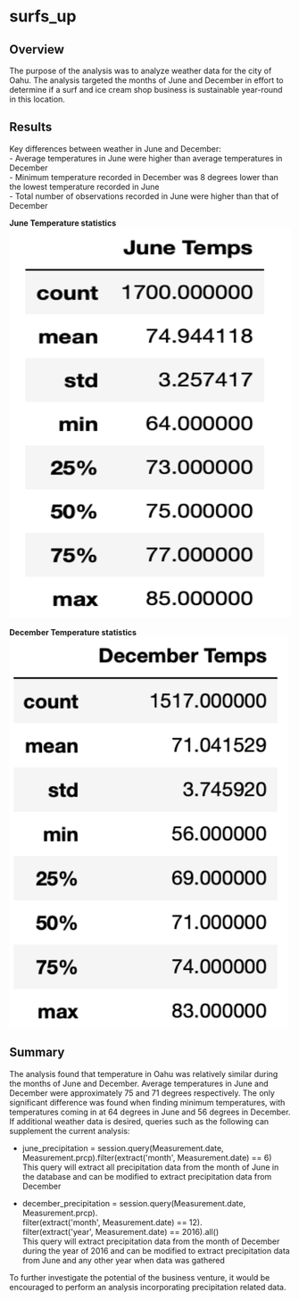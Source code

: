 # surfs_up

## Overview
The purpose of the analysis was to analyze weather data for the city of Oahu. The analysis targeted the months of June and December in effort to determine if a surf and ice cream shop business is sustainable year-round in this location.

## Results
Key differences between weather in June and December:<br>
    - Average temperatures in June were higher than average temperatures in December<br>
    - Minimum temperature recorded in December was 8 degrees lower than the lowest temperature recorded in June<br>
    - Total number of observations recorded in June were higher than that of December
    
**June Temperature statistics**<br> 
<img src= "https://github.com/ChrisBarton107/surfs_up/blob/main/Resources/June_temps.png" height="700" width="600"><br>

**December Temperature statistics**<br> 
<img src= "https://github.com/ChrisBarton107/surfs_up/blob/main/Resources/December_temps.png" height="700" width="500"><br>

## Summary
The analysis found that temperature in Oahu was relatively similar during the months of June and December. Average temperatures in June and December were approximately 75 and 71 degrees respectively. The only significant difference was found when finding minimum temperatures, with temperatures coming in at 64 degrees in June and 56 degrees in December. If additional weather data is desired, queries such as the following can supplement the current analysis:

- june_precipitation = session.query(Measurement.date, Measurement.prcp).filter(extract('month', Measurement.date) == 6)<br>
This query will extract all precipitation data from the month of June in the database and can be modified to extract precipitation data from December

- december_precipitation = session.query(Measurement.date, Measurement.prcp).\
filter(extract('month', Measurement.date) == 12).\
filter(extract('year', Measurement.date) == 2016).all()<br>
This query will extract precipitation data from the month of December during the year of 2016 and can be modified to extract precipitation data from June and any   other year when data was gathered

To further investigate the potential of the business venture, it would be encouraged to perform an analysis incorporating precipitation related data.
